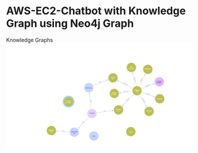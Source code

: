 # AWS-EC2-Chatbot with Knowledge Graph using Neo4j Graph

Knowledge Graphs
![alt text](https://github.com/kushjaggi/AWS-EC2-Chatbot-KG/blob/main/Knowledge%20Graph/visualisation%20(7).png)
